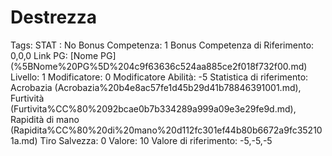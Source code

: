 # Destrezza

Tags: STAT
: No
Bonus Competenza: 1
Bonus Competenza di Riferimento: 0,0,0
Link PG: [Nome PG] (%5BNome%20PG%5D%204c9f63636c524aa885ce2f018f732f00.md)
Livello: 1
Modificatore: 0
Modificatore  Abilità: -5
Statistica di riferimento: Acrobazia (Acrobazia%20b4e8ac57fe1d45b29d41b78846391001.md), Furtività (Furtivita%CC%80%2092bcae0b7b334289a999a09e3e29fe9d.md), Rapidità di mano (Rapidita%CC%80%20di%20mano%20d112fc301ef44b80b6672a9fc352101a.md)
Tiro Salvezza: 0
Valore: 10
Valore di riferimento: -5,-5,-5